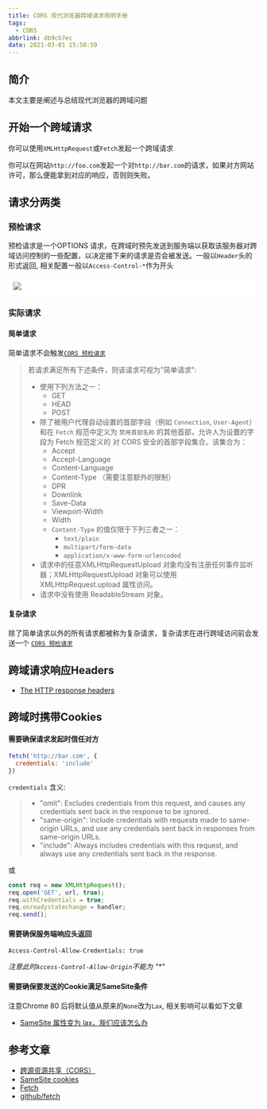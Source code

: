 ```yaml
---
title: CORS 现代浏览器跨域请求简明手册
tags:
  - CORS
abbrlink: db9cb7ec
date: 2021-03-01 15:50:59
---
```


## 简介

本文主要是阐述与总结现代浏览器的跨域问题

## 开始一个跨域请求

你可以使用`XMLHttpRequest`或`Fetch`发起一个跨域请求

你可以在网站`http://foo.com`发起一个对`http://bar.com`的请求，如果对方网站许可，那么便能拿到对应的响应，否则则失败。

## 请求分两类

### 预检请求

预检请求是一个OPTIONS 请求，在跨域时预先发送到服务端以获取该服务器对跨域访问控制的一些配置，以决定接下来的请求是否会被发送。一般以`Header`头的形式返回, 相关配置一般以`Access-Control-*`作为开头

<div style="background-color:white; padding: 10px">
  <img src="https://developer.mozilla.org/en-US/docs/Web/HTTP/CORS/preflight_correct.png" />
</div>

### 实际请求

#### 简单请求

简单请求不会触发[`CORS 预检请求`](#预检请求)

> 若请求满足所有下述条件，则该请求可视为"简单请求":
>
> - 使用下列方法之一：
>   - GET
>   - HEAD
>   - POST
> - 除了被用户代理自动设置的首部字段（例如 `Connection`, `User-Agent`）和在 `Fetch` 规范中定义为 `禁用首部名称` 的其他首部，允许人为设置的字段为 Fetch 规范定义的 对 CORS 安全的首部字段集合。该集合为：
>   - Accept
>   - Accept-Language
>   - Content-Language
>   - Content-Type （需要注意额外的限制）
>   - DPR
>   - Downlink
>   - Save-Data
>   - Viewport-Width
>   - Width
>   - `Content-Type` 的值仅限于下列三者之一：
>     - `text/plain`
>     - `multipart/form-data`
>     - `application/x-www-form-urlencoded`
> - 请求中的任意XMLHttpRequestUpload 对象均没有注册任何事件监听器；XMLHttpRequestUpload 对象可以使用 XMLHttpRequest.upload 属性访问。
> - 请求中没有使用 ReadableStream 对象。

#### 复杂请求

除了简单请求以外的所有请求都被称为复杂请求，复杂请求在进行跨域访问前会发送一个 [`CORS 预检请求`](#预检请求)

## 跨域请求响应Headers

- [The HTTP response headers](https://developer.mozilla.org/en-US/docs/Web/HTTP/CORS#the_http_response_headers)

## 跨域时携带Cookies

#### 需要确保请求发起时信任对方

```javascript
fetch('http://bar.com', {
  credentials: 'include'
})
```

`credentials` 含义:
> - "omit": Excludes credentials from this request, and causes any credentials sent back in the response to be ignored.
> - "same-origin": Include credentials with requests made to same-origin URLs, and use any credentials sent back in responses from same-origin URLs.
> - "include": Always includes credentials with this request, and always use any credentials sent back in the response.

或

```javascript
const req = new XMLHttpRequest();
req.open('GET', url, true);
req.withCredentials = true;
req.onreadystatechange = handler;
req.send();
```

#### 需要确保服务端响应头返回
```
Access-Control-Allow-Credentials: true
```

*注意此时`Access-Control-Allow-Origin`不能为 "\*"*

#### 需要确保要发送的Cookie满足SameSite条件

注意Chrome 80 后将默认值从原来的`None`改为`Lax`, 相关影响可以看如下文章

- [SameSite 属性变为 lax，我们应该怎么办](https://zhuanlan.zhihu.com/p/257860705)

## 参考文章

- [跨源资源共享（CORS）](https://developer.mozilla.org/en-US/docs/Web/HTTP/CORS)
- [SameSite cookies](https://developer.mozilla.org/en-US/docs/Web/HTTP/Headers/Set-Cookie/SameSite)
- [Fetch](https://fetch.spec.whatwg.org/)
- [github/fetch](https://github.com/github/fetch)
